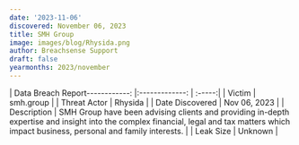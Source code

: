 ```yaml
---
date: '2023-11-06'
discovered: November 06, 2023
title: SMH Group
image: images/blog/Rhysida.png
author: Breachsense Support
draft: false
yearmonths: 2023/november
---
```


| Data Breach Report------------:     |:-------------:    | :-----:|
| Victim      | smh.group      | 
| Threat Actor      | Rhysida      | 
| Date Discovered      | Nov 06, 2023      | 
| Description      | SMH Group have been advising clients and providing in-depth expertise and insight into the complex financial, legal and tax matters which impact business, personal and family interests.      | 
| Leak Size      | Unknown      | 


